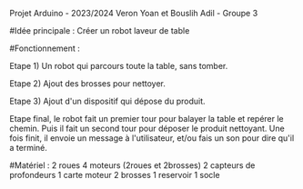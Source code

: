 Projet Arduino - 2023/2024
Veron Yoan et Bouslih Adil - Groupe 3

#Idée principale : 
Créer un robot laveur de table

#Fonctionnement :

Etape 1) Un robot qui parcours toute la table, sans tomber.

Etape 2) Ajout des brosses pour nettoyer.

Etape 3) Ajout d'un dispositif qui dépose du produit.

Etape final, le robot fait un premier tour pour balayer la table et repérer le chemin. Puis il fait un second tour pour déposer le produit nettoyant. Une fois finit, il envoie un message à l'utilisateur, et/ou fais un son pour dire qu'il a terminé.


#Matériel :
2 roues
4 moteurs (2roues et 2brosses)
2 capteurs de profondeurs
1 carte moteur
2 brosses
1 reservoir
1 socle
